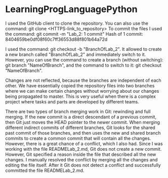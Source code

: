 # LearningProgLanguagePython
I used the GitHub client to clone the repository. 
You can also use the command: git clone <HTTPS-link_to_repository>
To commit the files I used the command: git commit -m "Lab_2: 1 commit"
Hash of 1 commit: 8404659be0df08f60c7ff36553d88f801b64a72d


I used the command: git checkout -b "BranchOfLab_2". 
It allowed to create a new branch called "BranchOfLab_2" and immediately switch to it.
However, you can use the command to create a branch (without switching): git branch "NameOfBranch",
and the command to switch to it: git checkout "NameOfBranch".


Changes are not reflected, because the branches are independent of each other. 
We have essentially copied the repository files into two branches 
where we can make certain changes without worrying about our changes being propagated to master.
This is very useful when there is a complex project where tasks and parts are developed by different teams.


There are two types of branch merging work in Git: rewinding and full merging. 
If the new commit is a direct descendant of a previous commit, then Git just moves the HEAD pointer to the newer commit. 
When merging different indirect commits of different branches, Git looks for the shared past commit of those branches, and then uses the new and shared branch commits to create a common commit that will contain all the changes. 
However, there is a great chance of a conflict, which I also had. 
Since I was working with the file READMELab_2.md, Git does not create a new commit. 
However, Git specified a reason inside the file that described all the new changes. 
I manually resolved the conflict by merging all the changes and editing the file itself. 
After it Git does not detect a conflict and successfully committed the file READMELab_2.md.
